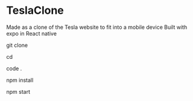 # TeslaClone
Made as a clone of the Tesla website to fit into a mobile device
Built with expo in React native

git clone <repository>
  
cd <repository>
  
code .

npm install

npm start

